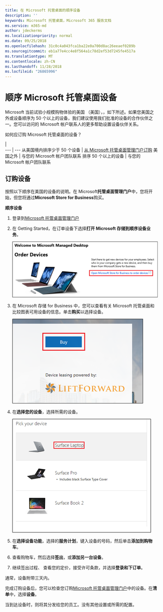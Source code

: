 ```yaml
---
title: 在 Microsoft 托管桌面的顺序设备
description: ''
keywords: Microsoft 托管桌面，Microsoft 365 服务文档
ms.service: m365-md
author: jdeckerms
ms.localizationpriority: normal
ms.date: 09/25/2018
ms.openlocfilehash: 31c0c4a043fca1ba22e0a700d8ac26eeaef0289b
ms.sourcegitcommit: eb1a77e4cc4e8f564a1c78d2ef53d7245fe4517a
ms.translationtype: MT
ms.contentlocale: zh-CN
ms.lasthandoff: 11/28/2018
ms.locfileid: "26865996"
---
```

# <a name="order-microsoft-managed-desktop-devices"></a>顺序 Microsoft 托管桌面设备

Microsoft 当前试验小规模购物体验的美国 （美国），，如下所述。如果您美国之外或设备顺序为 50 个以上的设备，我们建议使用我们批准的设备的合作伙伴之一。您可以访问的 Microsoft 帐户联系人的更多帮助设置设备伙伴关系。

如何应订购 Microsoft 托管桌面的设备？

  |   
 --- | ---
从美国境内排序少于 50 个设备 | [从 Microsoft 托管桌面管理门户订购](https://aka.ms/mmdportal)
美国之外 | 与您的 Microsoft 帐户团队联系
排序 50 个以上的设备 | 与您的 Microsoft 帐户团队联系

## <a name="order-devices"></a>订购设备
按照以下顺序在美国的设备的说明。在 Microsoft**托管桌面管理门户**中，您将开始，但您将通过**Microsoft Store for Business**购买。 

 **顺序设备**
 1. 登录到[Microsoft 托管桌面管理门户](https://aka.ms/mmdportal)
 2. 在 Getting Started，在订单设备下选择**打开 Microsoft 存储到顺序设备业务**。
 
    ![入门、 顺序设备](images/mmd-order-devices.png)
    
3. 在 Microsoft 存储 for Business 中，您可以查看有关 Microsoft 托管桌面和比较图表可用设备的信息。单击**购买**以选择设备。 

    ![Store for Business，购买](images/msfb-buy.png)

4. 在**选择您的设备**，选择所需的设备。 

    ![Store for Business，选取设备](images/msfb-pick-device.png)

5. 在**选择设备功能**，选择的**服务计划**，键入设备的号码，然后单击**添加到购物车**。

6. 查看购物车，然后选择**签出**，或**添加另一台设备**。 

7. 继续签出过程、 查看您的定价，接受许可条款，并选择**登录和下订单**。 

通常，设备附带三天内。 

完成订购设备后，您可以检查您订购[Microsoft 托管桌面管理门户](https://aka.ms/mmdportal)中的设备。在**清单**中，选择**设备**。 

当到达设备时，则将其分发给您的员工。没有其他设置或所需的配置。 

